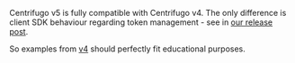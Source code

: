 Centrifugo v5 is fully compatible with Centrifugo v4. The only difference is client SDK behaviour regarding token management - see in [our release post](https://centrifugal.dev/blog/2023/06/29/centrifugo-v5-released#token-behaviour-adjustments-in-sdks).

So examples from [v4](https://github.com/centrifugal/examples/tree/master/v4) should perfectly fit educational purposes.
